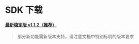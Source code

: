 # SDK 下载

#### [最新稳定版 v1.1.2（推荐）](https://dl.ifanr.cn/hydrogen/sdk/sdk-latest.zip)

> 部分新功能需新版本支持，请注意文档中特别标明的版本要求